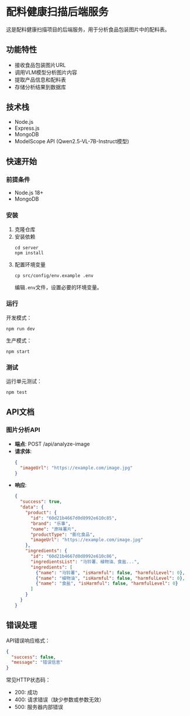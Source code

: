 # 配料健康扫描后端服务

这是配料健康扫描项目的后端服务，用于分析食品包装图片中的配料表。

## 功能特性

- 接收食品包装图片URL
- 调用VLM模型分析图片内容
- 提取产品信息和配料表
- 存储分析结果到数据库

## 技术栈

- Node.js
- Express.js
- MongoDB
- ModelScope API (Qwen2.5-VL-7B-Instruct模型)

## 快速开始

### 前提条件

- Node.js 18+
- MongoDB

### 安装

1. 克隆仓库
2. 安装依赖
   ```
   cd server
   npm install
   ```
3. 配置环境变量
   ```
   cp src/config/env.example .env
   ```
   编辑`.env`文件，设置必要的环境变量。

### 运行

开发模式：

```
npm run dev
```

生产模式：

```
npm start
```

### 测试

运行单元测试：

```
npm test
```

## API文档

### 图片分析API

- **端点**: POST /api/analyze-image
- **请求体**:
  ```json
  {
    "imageUrl": "https://example.com/image.jpg"
  }
  ```
- **响应**:
  ```json
  {
    "success": true,
    "data": {
      "product": {
        "id": "60d21b4667d0d8992e610c85",
        "brand": "乐事",
        "name": "原味薯片",
        "productType": "膨化食品",
        "imageUrl": "https://example.com/image.jpg"
      },
      "ingredients": {
        "id": "60d21b4667d0d8992e610c86",
        "ingredientsList": "马铃薯、植物油、食盐...",
        "ingredients": [
          {"name": "马铃薯", "isHarmful": false, "harmfulLevel": 0},
          {"name": "植物油", "isHarmful": false, "harmfulLevel": 0},
          {"name": "食盐", "isHarmful": false, "harmfulLevel": 0}
        ]
      }
    }
  }
  ```

## 错误处理

API错误响应格式：

```json
{
  "success": false,
  "message": "错误信息"
}
```

常见HTTP状态码：
- 200: 成功
- 400: 请求错误（缺少参数或参数无效）
- 500: 服务器内部错误 